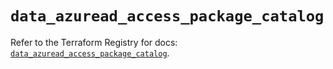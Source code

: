 # `data_azuread_access_package_catalog`

Refer to the Terraform Registry for docs: [`data_azuread_access_package_catalog`](https://registry.terraform.io/providers/hashicorp/azuread/3.1.0/docs/data-sources/access_package_catalog).
